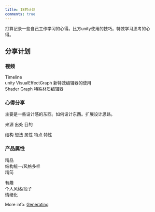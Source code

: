```yaml
---
title: 18的计划
comments: true
---
```


打算记录一些自己工作学习的心得。比方unity使用的技巧。特效学习思考的心得。

## 分享计划

### 视频

Timeline  
unity VisualEffectGraph 新特效编辑器的使用  
Shader Graph 特殊材质编辑器


### 心得分享

主要是一些设计感的东西。如何设计东西。扩展设计思路。

来源 出处 目的

结构 想法 属性 特点 特性


### 产品属性

精品  
结构统一/风格多样  
精简

有趣  
个人风格/段子  
情绪化  

More info: [Generating](https://hexo.io/docs/generating.html)
